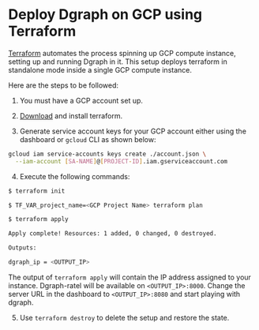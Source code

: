 # Deploy Dgraph on GCP using Terraform

[Terraform](https://terraform.io/) automates the process spinning up GCP compute instance, setting up and running Dgraph in it.
This setup deploys terraform in standalone mode inside a single GCP compute instance.

Here are the steps to be followed:

1. You must have a GCP account set up.

2. [Download](https://terraform.io/downloads.html) and install terraform.

3. Generate service account keys for your GCP account either using the dashboard or `gcloud` CLI as shown below:

```sh
gcloud iam service-accounts keys create ./account.json \
  --iam-account [SA-NAME]@[PROJECT-ID].iam.gserviceaccount.com
```

4. Execute the following commands:

```sh
$ terraform init

$ TF_VAR_project_name=<GCP Project Name> terraform plan

$ terraform apply

Apply complete! Resources: 1 added, 0 changed, 0 destroyed.

Outputs:

dgraph_ip = <OUTPUT_IP>
```

The output of `terraform apply` will contain the IP address assigned to your instance. Dgraph-ratel will be available on `<OUTPUT_IP>:8000`.
Change the server URL in the dashboard to `<OUTPUT_IP>:8080` and start playing with dgraph.

5. Use `terraform destroy` to delete the setup and restore the state.
